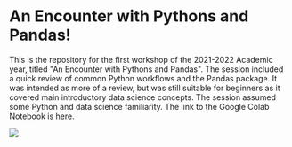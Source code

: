 # An Encounter with Pythons and Pandas!

This is the repository for the first workshop of the 2021-2022 Academic year, titled "An Encounter with Pythons and Pandas". The session 
included a quick review of common Python workflows and the Pandas package.  It was intended as more of a review, but was still suitable for 
beginners as it covered main introductory data science concepts. The session assumed some Python and data science familiarity. The link to the
Google Colab Notebook is [here](https://colab.research.google.com/drive/1ExbyYZPDQhFTatw2dhKYa7cPP8WtMS7Q?usp=sharing).

![](https://miro.medium.com/max/1400/1*i1vVm3EqqDIkyucD0079wg.jpeg)


